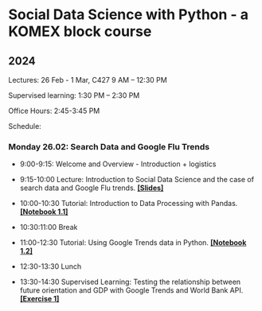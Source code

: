 # Social Data Science with Python - a KOMEX block course

## 2024

Lectures: 26 Feb - 1 Mar, C427 9 AM – 12:30 PM

Supervised learning: 1:30 PM – 2:30 PM

Office Hours: 2:45-3:45 PM

Schedule:

### Monday 26.02: Search Data and Google Flu Trends

- 9:00-9:15: Welcome and Overview - Introduction + logistics

- 9:15-10:00 Lecture: Introduction to Social Data Science and the case of search
data and Google Flu trends. **[[Slides]]()**

- 10:00-10:30 Tutorial: Introduction to Data Processing with Pandas. **[[Notebook 1.1]]()**

- 10:30:11:00 Break

- 11:00-12:30 Tutorial: Using Google Trends data in Python. **[[Notebook 1.2]]()**

- 12:30-13:30 Lunch

- 13:30-14:30 Supervised Learning: Testing the relationship between future
orientation and GDP with Google Trends and World Bank API. **[[Exercise 1]]()**
